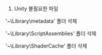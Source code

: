 1. Unity 불필요한 파일

'\~\Library\metadata' 폴더 삭제

'\~\Library\ScriptAssemblies' 폴더 삭제

'\~\Library\ShaderCache' 폴더 삭제
